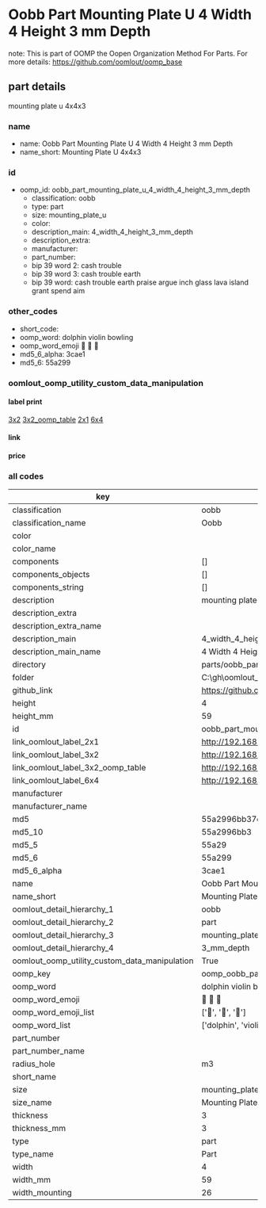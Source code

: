 # Oobb Part Mounting Plate U 4 Width 4 Height 3 mm Depth  

note: This is part of OOMP the Oopen Organization Method For Parts. For more details: https://github.com/oomlout/oomp_base

##  part details
  



mounting plate u 4x4x3



### name
* name: Oobb Part Mounting Plate U 4 Width 4 Height 3 mm Depth
* name_short: Mounting Plate U 4x4x3 
### id
* oomp_id: oobb_part_mounting_plate_u_4_width_4_height_3_mm_depth
  * classification: oobb
  * type: part
  * size: mounting_plate_u
  * color: 
  * description_main: 4_width_4_height_3_mm_depth
  * description_extra: 
  * manufacturer: 
  * part_number: 
  * bip 39 word 2: cash trouble
  * bip 39 word 3: cash trouble earth
  * bip 39 word: cash trouble earth praise argue inch glass lava island grant spend aim

### other_codes
* short_code: 
* oomp_word: dolphin violin bowling
* oomp_word_emoji :dolphin: :violin: :bowling:
* md5_6_alpha: 3cae1
* md5_6: 55a299






### oomlout_oomp_utility_custom_data_manipulation
#### label print
[3x2](http://192.168.1.245:1112/?label=oomp%203cae1)
[3x2_oomp_table](http://192.168.1.108:1112/?label=oomp%203cae1)
[2x1](http://192.168.1.242:1112/?label=oomp%203cae1)
[6x4](http://192.168.1.55:1112/?label=oomp%203cae1)    

#### link

                              

#### price







### all codes 
| key | value |  
| --- | --- |  
| classification | oobb |  
| classification_name | Oobb |  
| color |  |  
| color_name |  |  
| components | [] |  
| components_objects | [] |  
| components_string | [] |  
| description | mounting plate u 4x4x3 |  
| description_extra |  |  
| description_extra_name |  |  
| description_main | 4_width_4_height_3_mm_depth |  
| description_main_name | 4 Width 4 Height 3 mm Depth |  
| directory | parts/oobb_part_mounting_plate_u_4_width_4_height_3_mm_depth |  
| folder | C:\gh\oomlout_oobb_version_4_generated_parts\things\oobb_part_mounting_plate_u_4_width_4_height_3_mm_depth |  
| github_link | https://github.com/oomlout/oomlout_oomp_part_src/tree/main/parts/oobb_part_mounting_plate_u_4_width_4_height_3_mm_depth |  
| height | 4 |  
| height_mm | 59 |  
| id | oobb_part_mounting_plate_u_4_width_4_height_3_mm_depth |  
| link_oomlout_label_2x1 | http://192.168.1.242:1112/?label=oomp%203cae1 |  
| link_oomlout_label_3x2 | http://192.168.1.245:1112/?label=oomp%203cae1 |  
| link_oomlout_label_3x2_oomp_table | http://192.168.1.108:1112/?label=oomp%203cae1 |  
| link_oomlout_label_6x4 | http://192.168.1.55:1112/?label=oomp%203cae1 |  
| manufacturer |  |  
| manufacturer_name |  |  
| md5 | 55a2996bb37dcc5dc905ca988afa411a |  
| md5_10 | 55a2996bb3 |  
| md5_5 | 55a29 |  
| md5_6 | 55a299 |  
| md5_6_alpha | 3cae1 |  
| name | Oobb Part Mounting Plate U 4 Width 4 Height 3 mm Depth |  
| name_short | Mounting Plate U 4x4x3  |  
| oomlout_detail_hierarchy_1 | oobb |  
| oomlout_detail_hierarchy_2 | part |  
| oomlout_detail_hierarchy_3 | mounting_plate_u |  
| oomlout_detail_hierarchy_4 | 3_mm_depth |  
| oomlout_oomp_utility_custom_data_manipulation | True |  
| oomp_key | oomp_oobb_part_mounting_plate_u_4_width_4_height_3_mm_depth |  
| oomp_word | dolphin violin bowling |  
| oomp_word_emoji | :dolphin: :violin: :bowling: |  
| oomp_word_emoji_list | [':dolphin:', ':violin:', ':bowling:'] |  
| oomp_word_list | ['dolphin', 'violin', 'bowling'] |  
| part_number |  |  
| part_number_name |  |  
| radius_hole | m3 |  
| short_name |  |  
| size | mounting_plate_u |  
| size_name | Mounting Plate U |  
| thickness | 3 |  
| thickness_mm | 3 |  
| type | part |  
| type_name | Part |  
| width | 4 |  
| width_mm | 59 |  
| width_mounting | 26 |  
